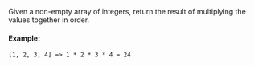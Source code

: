 Given a non-empty array of integers, return the result of multiplying the values together in order. 
#### Example:

```[1, 2, 3, 4] => 1 * 2 * 3 * 4 = 24```
